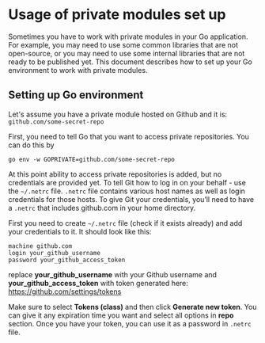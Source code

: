 # Usage of private modules set up

Sometimes you have to work with private modules in your Go application. For example, you may
need to use some common libraries that are not open-source, or you may need to use some
internal libraries that are not ready to be published yet. This document describes how to set
up your Go environment to work with private modules.

## Setting up Go environment

Let's assume you have a private module hosted on Github and it is: `github.com/some-secret-repo`

First, you need to tell Go that you want to access private repositories. You can do this by

```shell
go env -w GOPRIVATE=github.com/some-secret-repo
```

At this point ability to access private repositories is added, but no credentials are
provided yet. To tell Git how to log in on your behalf - use the `~/.netrc` file.
`.netrc` file contains various host names as well as login credentials for those hosts.
To give Git your credentials, you’ll need to have a `.netrc` that includes github.com in your
home directory.

First you need to create `~/.netrc` file (check if it exists already) and add your credentials
to it. It should look like this:

```
machine github.com
login your_github_username
password your_github_access_token
```

replace **your_github_username** with your Github username and **your_github_access_token** with
token generated here: https://github.com/settings/tokens

Make sure to select **Tokens (class)** and then click **Generate new token**. You can give it
any expiration time you want and select all options in **repo** section. Once you have your
token, you can use it as a password in `.netrc` file.
